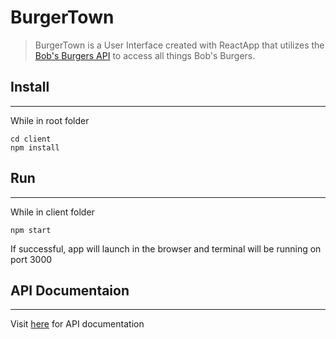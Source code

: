 # BurgerTown

> BurgerTown is a User Interface created with ReactApp that utilizes the [Bob's Burgers API](https://www.bobsburgersapi.com/) to access all things Bob's Burgers.

## Install

---

While in root folder

```
cd client
npm install
```

## Run

---

While in client folder

```
npm start
```

If successful, app will launch in the browser and terminal will be running on port 3000

## API Documentaion

---

Visit [here](https://www.bobsburgersapi.com/documentation) for API documentation
